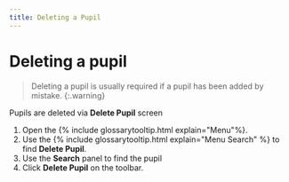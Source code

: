 ```yaml
---
title: Deleting a Pupil
---
```


# Deleting a pupil

> Deleting a pupil is usually required if a pupil has been added by mistake.
{:.warning}

Pupils are deleted via **Delete Pupil** screen

1. Open the {% include glossarytooltip.html explain="Menu"%}.
1. Use the {% include glossarytooltip.html explain="Menu Search" %} to find **Delete Pupil**.
1. Use the **Search** panel to find the pupil
1. Click **Delete Pupil** on the toolbar.
